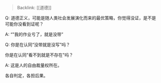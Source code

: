 > Backlink: [[道德]]

Q: 道德正义，可能是随人类社会发展演化而来的最优策略，你觉得没证，是不是可能你没看到证呢？

A: “"我的作业亏了，就是没带”

Q: 你是在认同“没带就是没写”吗？

你是在认同"看不到就是不存在"吗？

A: 这是人的自由裁量权所在。

各自判定，各担后果。
